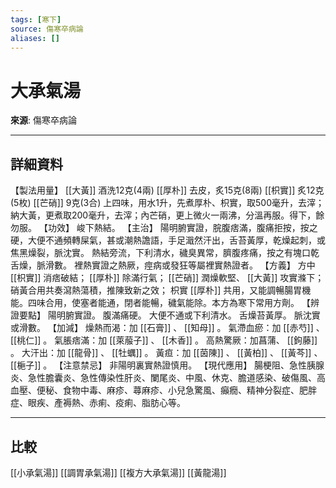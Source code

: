 ```yaml
---
tags: [寒下]
source: 傷寒卒病論
aliases: []
---
```


# 大承氣湯

**來源**: 傷寒卒病論  

---

## 詳細資料
【製法用量】 [[大黃]] 酒洗12克(4兩) [[厚朴]] 去皮，炙15克(8兩) [[枳實]] 炙12克(5枚) [[芒硝]] 9克(3合)
上四味，用水1升，先煮厚朴、枳實，取500毫升，去滓；納大黃，更煮取200毫升，去滓；內芒硝，更上微火一兩沸，分溫再服。得下，餘勿服。
【功效】
峻下熱結。
【主治】
陽明腑實證，脘腹痞滿，腹痛拒按，按之硬，大便不通頻轉屎氣，甚或潮熱譫語，手足濈然汗出，舌苔黃厚，乾燥起刺，或焦黑燥裂，脈沈實。
熱結旁流，下利清水，穢臭異常，臍腹疼痛，按之有塊口乾舌燥，脈滑數。
裡熱實證之熱厥，痙病或發狂等屬裡實熱證者。
【方義】
方中 [[枳實]] 消痞破結； [[厚朴]] 除滿行氣； [[芒硝]] 潤燥軟堅、 [[大黃]] 攻實滌下；硝黃合用共奏瀉熱蕩積，推陳致新之效；
枳實 [[厚朴]] 共用，又能調暢腸胃機能。四味合用，使塞者能通，閉者能暢，穢氣能除。本方為寒下常用方劑。
【辨證要點】
陽明腑實證。
腹滿痛硬。
大便不通或下利清水。
舌燥苔黃厚。
脈沈實或滑數。
【加減】
燥熱而渴：加 [[石膏]] 、 [[知母]] 。
氣滯血瘀：加 [[赤芍]] 、 [[桃仁]] 。
氣脹痞滿：加 [[萊菔子]] 、 [[木香]] 。
高熱驚厥：加菖蒲、 [[鉤藤]] 。
大汗出：加 [[龍骨]] 、 [[牡蠣]] 。
黃疸：加 [[茵陳]] 、 [[黃柏]] 、 [[黃芩]] 、 [[梔子]] 。
【注意禁忌】
非陽明裏實熱證慎用。
【現代應用】
腸梗阻、急性胰腺炎、急性膽囊炎、急性傳染性肝炎、闌尾炎、中風、休克、膽道感染、破傷風、高血壓、便秘、食物中毒、麻疹、蕁麻疹、小兒急驚風、癲癇、精神分裂症、肥胖症、眼疾、產褥熱、赤痢、疫痢、脂肪心等。

---

## 比較
[[小承氣湯]]
[[調胃承氣湯]]
[[複方大承氣湯]]
[[黃龍湯]]

